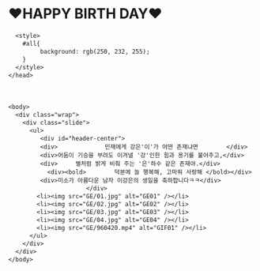 # ♥HAPPY BIRTH DAY♥

  <html lang="ko">
    <head>
      <title>♥HAPPY BIRTH DAY♥</title>
      <link rel="stylesheet" href="css/style.css" />
      
      <style>
        #all{
             background: rgb(250, 232, 255);
        }
      </style>
    </head>
  
  
  
    <body>
      <div class="wrap">
        <div class="slide">
          <ul>
             <div id="header-center">
             <div>　　　　　　　　민재에게 강은'이'가 어떤 존재냐면        </div>
             <div>어둠이 기승을 부려도 이겨낼 '강'인한 힘과 용기를 불어주고,</div>
             <div>　　　별처럼 밝게 비춰 주는 '은'하수 같은 존재야.</div>
               <div><bold>        덕분에 늘 행복해, 고마워 사랑해 </bold></div>               
             <div>미소가 아름다운 남자 이강은의 생일을 축하합니다ㅋㅋ</div>
                          </div>
            <li><img src="GE/01.jpg" alt="GE01" /></li>  
            <li><img src="GE/02.jpg" alt="GE02" /></li>  
            <li><img src="GE/03.jpg" alt="GE03" /></li>  
            <li><img src="GE/04.jpg" alt="GE04" /></li>
            <li><img src="GE/960420.mp4" alt="GIF01" /></li>
          </ul>
        </div>
      </div>
    </body>
  </html>
